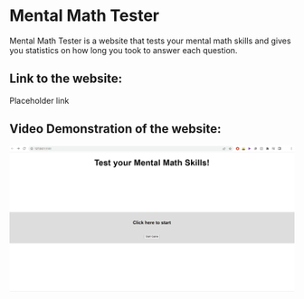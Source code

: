 # Mental Math Tester
Mental Math Tester is a website that tests your mental math skills and gives you statistics on how long you took to answer each question.

## Link to the website:

Placeholder link

## Video Demonstration of the website:
![demo gif showing website](demo.gif)
